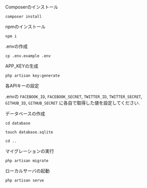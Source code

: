 Composerのインストール

```
composer install
```

npmのインストール

```
npm i
```



.envの作成

```
cp .env.example .env
```

APP_KEYの生成

```
php artisan key:generate
```

各APIキーの設定

.envの `FACEBOOK_ID`, `FACEBOOK_SECRET`, `TWITTER_ID`, `TWITTER_SECRET`, `GITHUB_ID`, `GITHUB_SECRET` に各自で取得した値を設定してください.



データベースの作成

```
cd database

touch database.sqlite

cd ..
```



マイグレーションの実行

```
php artisan migrate
```



ローカルサーバの起動

```
php artisan serve
```